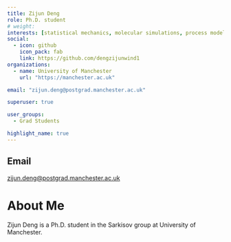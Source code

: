 ```yaml
---
title: Zijun Deng
role: Ph.D. student
# weight: 
interests: [statistical mechanics, molecular simulations, process modeling, data driven machine learning]
social:
  - icon: github
    icon_pack: fab
    link: https://github.com/dengzijunwind1
organizations:
  - name: University of Manchester
    url: "https://manchester.ac.uk"

email: "zijun.deng@postgrad.manchester.ac.uk"

superuser: true

user_groups:
  - Grad Students

highlight_name: true
---
```

## Email
zijun.deng@postgrad.manchester.ac.uk

# About Me
Zijun Deng is a Ph.D. student in the Sarkisov group at University of Manchester. 
